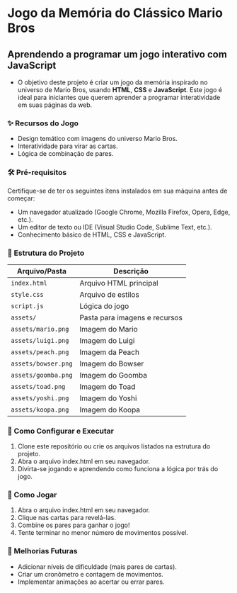 # Jogo da Memória do Clássico Mario Bros

## Aprendendo a programar um jogo interativo com JavaScript

- O objetivo deste projeto é criar um jogo da memória inspirado no universo de Mario Bros, usando **HTML**, **CSS** e **JavaScript**. Este jogo é ideal para iniciantes que querem aprender a programar interatividade em suas páginas da web.

### ✨ Recursos do Jogo

- Design temático com imagens do universo Mario Bros.
- Interatividade para virar as cartas.
- Lógica de combinação de pares.


### 🛠️ Pré-requisitos

Certifique-se de ter os seguintes itens instalados em sua máquina antes de começar:

- Um navegador atualizado (Google Chrome, Mozilla Firefox, Opera, Edge, etc.).
- Um editor de texto ou IDE (Visual Studio Code, Sublime Text, etc.).
- Conhecimento básico de HTML, CSS e JavaScript.


### 📂 Estrutura do Projeto

| Arquivo/Pasta      | Descrição                      |
|---------------------|--------------------------------|
| `index.html`        | Arquivo HTML principal        |
| `style.css`         | Arquivo de estilos            |
| `script.js`         | Lógica do jogo                |
| `assets/`           | Pasta para imagens e recursos |
| `assets/mario.png`  | Imagem do Mario               |
| `assets/luigi.png`  | Imagem do Luigi               |
| `assets/peach.png`  | Imagem da Peach               |
| `assets/bowser.png` | Imagem do Bowser              |
| `assets/goomba.png` | Imagem do Goomba              |
| `assets/toad.png`   | Imagem do Toad                |
| `assets/yoshi.png`  | Imagem do Yoshi               |
| `assets/koopa.png`  | Imagem do Koopa               |


### 🚀 Como Configurar e Executar

1. Clone este repositório ou crie os arquivos listados na estrutura do projeto.
2. Abra o arquivo index.html em seu navegador.
3. Divirta-se jogando e aprendendo como funciona a lógica por trás do jogo.


### 📖 Como Jogar

1. Abra o arquivo index.html em seu navegador.
2. Clique nas cartas para revelá-las.
3. Combine os pares para ganhar o jogo!
4. Tente terminar no menor número de movimentos possível.


### 🌟 Melhorias Futuras

- Adicionar níveis de dificuldade (mais pares de cartas).
- Criar um cronômetro e contagem de movimentos.
- Implementar animações ao acertar ou errar pares.